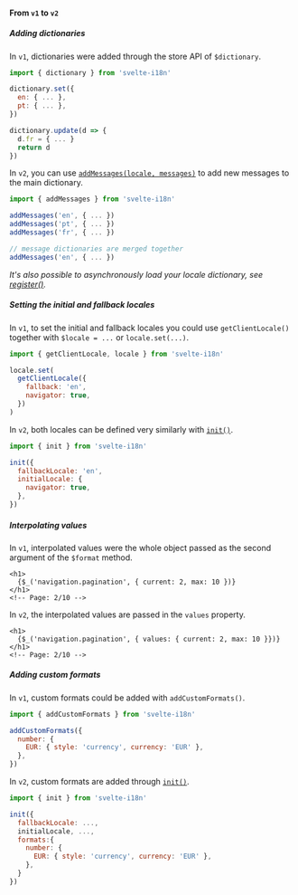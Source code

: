 #### From `v1` to `v2`

##### Adding dictionaries

In `v1`, dictionaries were added through the store API of `$dictionary`.

```js
import { dictionary } from 'svelte-i18n'

dictionary.set({
  en: { ... },
  pt: { ... },
})

dictionary.update(d => {
  d.fr = { ... }
  return d
})
```

In `v2`, you can use [`addMessages(locale, messages)`](/docs/Methods.md#addmessages) to add new messages to the main dictionary.

```js
import { addMessages } from 'svelte-i18n'

addMessages('en', { ... })
addMessages('pt', { ... })
addMessages('fr', { ... })

// message dictionaries are merged together
addMessages('en', { ... })
```

_It's also possible to asynchronously load your locale dictionary, see [register()](/docs/Methods.md#register)._

##### Setting the initial and fallback locales

In `v1`, to set the initial and fallback locales you could use `getClientLocale()` together with `$locale = ...` or `locale.set(...)`.

```js
import { getClientLocale, locale } from 'svelte-i18n'

locale.set(
  getClientLocale({
    fallback: 'en',
    navigator: true,
  })
)
```

In `v2`, both locales can be defined very similarly with [`init()`](/docs/Methods.md#init).

```js
import { init } from 'svelte-i18n'

init({
  fallbackLocale: 'en',
  initialLocale: {
    navigator: true,
  },
})
```

##### Interpolating values

In `v1`, interpolated values were the whole object passed as the second argument of the `$format` method.

```svelte
<h1>
  {$_('navigation.pagination', { current: 2, max: 10 })}
</h1>
<!-- Page: 2/10 -->
```

In `v2`, the interpolated values are passed in the `values` property.

```svelte
<h1>
  {$_('navigation.pagination', { values: { current: 2, max: 10 }})}
</h1>
<!-- Page: 2/10 -->
```

##### Adding custom formats

In `v1`, custom formats could be added with `addCustomFormats()`.

```js
import { addCustomFormats } from 'svelte-i18n'

addCustomFormats({
  number: {
    EUR: { style: 'currency', currency: 'EUR' },
  },
})
```

In `v2`, custom formats are added through [`init()`](/docs/Methods.md#init).

```js
import { init } from 'svelte-i18n'

init({
  fallbackLocale: ...,
  initialLocale, ...,
  formats:{
    number: {
      EUR: { style: 'currency', currency: 'EUR' },
    },
  }
})
```
